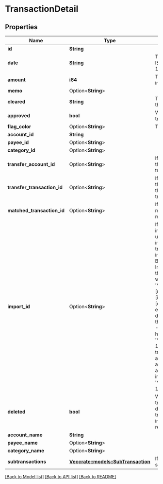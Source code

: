 # TransactionDetail

## Properties

Name | Type | Description | Notes
------------ | ------------- | ------------- | -------------
**id** | **String** |  | 
**date** | [**String**](string.md) | The transaction date in ISO format (e.g. 2016-12-01) | 
**amount** | **i64** | The transaction amount in milliunits format | 
**memo** | Option<**String**> |  | [optional]
**cleared** | **String** | The cleared status of the transaction | 
**approved** | **bool** | Whether or not the transaction is approved | 
**flag_color** | Option<**String**> | The transaction flag | [optional]
**account_id** | **String** |  | 
**payee_id** | Option<**String**> |  | [optional]
**category_id** | Option<**String**> |  | [optional]
**transfer_account_id** | Option<**String**> | If a transfer transaction, the account to which it transfers | [optional]
**transfer_transaction_id** | Option<**String**> | If a transfer transaction, the id of transaction on the other side of the transfer | [optional]
**matched_transaction_id** | Option<**String**> | If transaction is matched, the id of the matched transaction | [optional]
**import_id** | Option<**String**> | If the Transaction was imported, this field is a unique (by account) import identifier.  If this transaction was imported through File Based Import or Direct Import and not through the API, the import_id will have the format: 'YNAB:[milliunit_amount]:[iso_date]:[occurrence]'.  For example, a transaction dated 2015-12-30 in the amount of -$294.23 USD would have an import_id of 'YNAB:-294230:2015-12-30:1'.  If a second transaction on the same account was imported and had the same date and same amount, its import_id would be 'YNAB:-294230:2015-12-30:2'. | [optional]
**deleted** | **bool** | Whether or not the transaction has been deleted.  Deleted transactions will only be included in delta requests. | 
**account_name** | **String** |  | 
**payee_name** | Option<**String**> |  | [optional]
**category_name** | Option<**String**> |  | [optional]
**subtransactions** | [**Vec<crate::models::SubTransaction>**](SubTransaction.md) | If a split transaction, the subtransactions. | 

[[Back to Model list]](../README.md#documentation-for-models) [[Back to API list]](../README.md#documentation-for-api-endpoints) [[Back to README]](../README.md)


